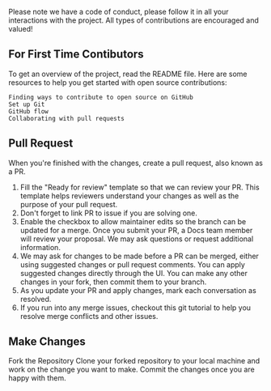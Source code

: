 Please note we have a code of conduct, please follow it in all your interactions with the project. All types of contributions are encouraged and valued!

## For First Time Contibutors
  To get an overview of the project, read the README file. Here are some resources to help you get started with open source contributions:

    Finding ways to contribute to open source on GitHub
    Set up Git
    GitHub flow
    Collaborating with pull requests

## Pull Request
When you're finished with the changes, create a pull request, also known as a PR.
1. Fill the "Ready for review" template so that we can review your PR. This template helps reviewers understand your changes as well as the purpose of your pull request.
2. Don't forget to link PR to issue if you are solving one.
3. Enable the checkbox to allow maintainer edits so the branch can be updated for a merge. Once you submit your PR, a Docs team member will review your proposal. We may ask questions or request additional information.
4. We may ask for changes to be made before a PR can be merged, either using suggested changes or pull request comments. You can apply suggested changes directly through the UI. You can make any other changes in your fork, then commit them to your branch.
4. As you update your PR and apply changes, mark each conversation as resolved.
5. If you run into any merge issues, checkout this git tutorial to help you resolve merge conflicts and other issues.

## Make Changes
  Fork the Repository
  Clone your forked repository to your local machine and work on the change you want to make.
  Commit the changes once you are happy with them.
  


  

